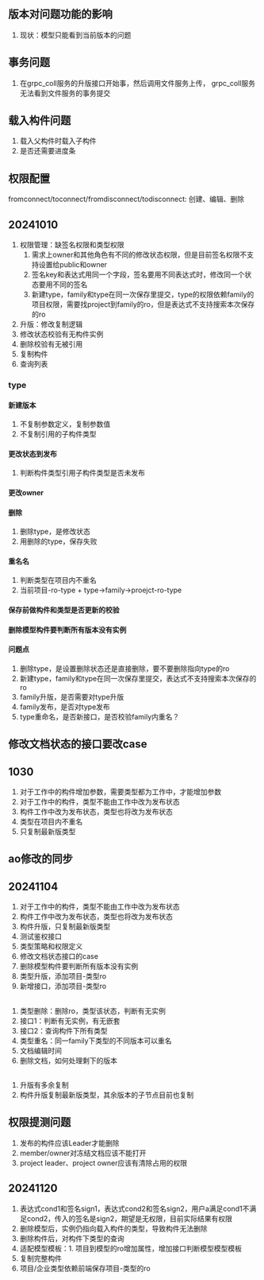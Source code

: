 



## 版本对问题功能的影响

1. 现状：模型只能看到当前版本的问题

## 事务问题

1. 在grpc_coll服务的升版接口开始事，然后调用文件服务上传， grpc_coll服务无法看到文件服务的事务提交

## 载入构件问题

1. 载入父构件时载入子构件
2. 是否还需要进度条


## 权限配置

fromconnect/toconnect/fromdisconnect/todisconnect: 创建、编辑、删除

## 20241010

1. 权限管理：缺签名权限和类型权限
    1. 需求上owner和其他角色有不同的修改状态权限，但是目前签名权限不支持设置给public和owner
    2. 签名key和表达式用同一个字段，签名要用不同表达式时，修改同一个状态要用不同的签名
    3. 新建type，family和type在同一次保存里提交，type的权限依赖family的项目权限，需要找project到family的ro，但是表达式不支持搜索本次保存的ro
2. 升版：修改复制逻辑
3. 修改状态校验有无构件实例
4. 删除校验有无被引用
5. 复制构件
6. 查询列表

### type

#### 新建版本

1. 不复制参数定义，复制参数值
2. 不复制引用的子构件类型

#### 更改状态到发布

1. 判断构件类型引用子构件类型是否未发布

#### 更改owner

#### 删除

1. 删除type，是修改状态
2. 用删除的type，保存失败

#### 重名名

1. 判断类型在项目内不重名
2. 当前项目-ro-type + type->family->proejct-ro-type

#### 保存前做构件和类型是否更新的校验

#### 删除模型构件要判断所有版本没有实例

#### 问题点 

1. 删除type，是设置删除状态还是直接删除，要不要删除指向type的ro
2. 新建type，family和type在同一次保存里提交，表达式不支持搜索本次保存的ro
3. family升版，是否需要对type升版
4. family发布，是否对type发布
5. type重命名，是否新接口，是否校验family内重名？




## 修改文档状态的接口要改case

## 1030

1. 对于工作中的构件增加参数，需要类型都为工作中，才能增加参数
2. 对于工作中的构件，类型不能由工作中改为发布状态
3. 构件工作中改为发布状态，类型也将改为发布状态
4. 类型在项目内不重名
5. 只复制最新版类型

## ao修改的同步

## 20241104

1. 对于工作中的构件，类型不能由工作中改为发布状态
2. 构件工作中改为发布状态，类型也将改为发布状态
3. 构件升版，只复制最新版类型
4. 测试鉴权接口
5. 类型策略和权限定义
6. 修改文档状态接口的case
7. 删除模型构件要判断所有版本没有实例
8. 类型升版，添加项目-类型ro
9. 新增接口，添加项目-类型ro


## 

1. 类型删除：删除ro，类型该状态，判断有无实例
2. 接口1：判断有无实例，有无嵌套
3. 接口2：查询构件下所有类型
4. 类型重名：同一family下类型的不同版本可以重名
5. 文档编辑时间
6. 删除文档，如何处理剩下的版本

##

1. 升版有多余复制
2. 构件升版复制最新版类型，其余版本的子节点目前也复制

## 权限提测问题

1. 发布的构件应该Leader才能删除
2. member/owner对冻结文档应该不能打开
3. project leader、project owner应该有清除占用的权限

## 20241120

1. 表达式cond1和签名sign1，表达式cond2和签名sign2，用户a满足cond1不满足cond2，传入的签名是sign2，期望是无权限，目前实际结果有权限
2. 删除模型后，实例仍指向载入构件的类型，导致构件无法删除
3. 删除构件后，对构件下类型的查询
4. 适配模型模板：1. 项目到模型的ro增加属性，增加接口判断模型模型模板
5. 复制完整构件
6. 项目/企业类型依赖前端保存项目-类型的ro